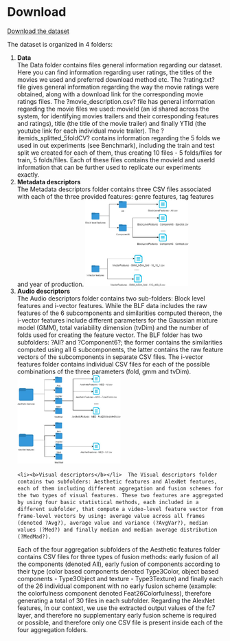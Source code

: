 # Download
<p><a href="https://drive.google.com/drive/folders/1sBD8drB2H0WHl_MSsSCH-FA-bonjStr_?usp=sharing">Download the dataset</a></p>

The dataset is organized in 4 folders:
<ol>
  <li><b>Data</b></li> The Data folder contains files general information regarding our dataset. Here you can find information regarding user ratings, the titles of the movies we used and preferred download method etc. The ?rating.txt? file gives general information regarding the way the movie ratings were obtained, along with a download link for the corresponding movie ratings files. The ?movie_description.csv? file has general information regarding the movie files we used: movieId (an id shared across the system, for identifying movies trailers and their corresponding features and ratings), title (the title of the movie trailer) and finally YTId (the youtube link for each individual movie trailer). The ?itemids_splitted_5foldCV? contains information regarding the 5 folds we used in out experiments (see Benchmark), including the train and test split we created for each of them, thus creating 10 files - 5 folds/files for train, 5 folds/files. Each of these files contains the movieId and userId information that can be further used to replicate our experiments exactly.
   <li><b>Metadata descriptors</b></li> The Metadata descriptors folder contains three CSV files associated with each of the three provided features: genre features, tag features and year of production. <img src="Audio_folder.jpg" alt="MMTF-14K Audio" height="50%" width="50%">

  <li><b>Audio descriptors</b></li>  The Audio descriptors folder contains two sub-folders: Block level features and i-vector features. While the BLF data includes the raw features of the 6 subcomponents and similarities computed thereon, the i-vector features include different parameters for the Gaussian mixture model (GMM), total variability dimension (tvDim) and the number of folds used for creating the feature vector. The BLF folder has two subfolders: ?All? and ?Component6?; the former contains the similarities computed using all 6 subcomponents, the latter contains the raw feature vectors of the subcomponents in separate CSV files. The i-vector features folder contains individual CSV files for each of the possible combinations of the three parameters (fold, gmm and tvDim).  <img src="Visual_features.jpg" alt="MMTF-14K Visual" height="50%" width="50%">

    <li><b>Visual descriptors</b></li>  The Visual descriptors folder contains two subfolders: Aesthetic features and AlexNet features, each of them including different aggregation and fusion schemes for the two types of visual features. These two features are aggregated by using four basic statistical methods, each included in a different subfolder, that compute a video-level feature vector from frame-level vectors by using: average value across all frames (denoted ?Avg?), average value and variance (?AvgVar?), median values (?Med?) and finally median and median average distribution (?MedMad?).
Each of the four aggregation subfolders of the Aesthetic features folder contains CSV files for three types of fusion methods: early fusion of all the components (denoted All), early fusion of components according to their type (color based components denoted Type3Color, object based components - Type3Object and texture - Type3Texture) and finally each of the 26 individual component with no early fusion scheme (example: the colorfulness component denoted Feat26Colorfulness), therefore generating a total of 30 files in each subfolder. 
Regarding the AlexNet features, In our context, we use the extracted output values of the fc7 layer, and therefore no supplementary early fusion scheme is required or possible, and therefore only one CSV file is present inside each of the four aggregation folders.


</ol> 



